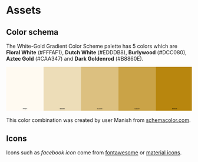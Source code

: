 # Assets

## Color schema

The White-Gold Gradient Color Scheme palette has 5 colors which are **Floral White** (#FFFAF1), **Dutch White** (#EDDDB8), **Burlywood** (#DCC080), **Aztec Gold** (#CAA347) and **Dark Goldenrod** (#B8860E).

![color schema](previews/color-schema.png)

This color combination was created by user Manish from [schemacolor.com](https://www.schemecolor.com/white-gold-gradient.php#download). 

## Icons

Icons such as *facebook icon* come from [fontawesome](https://fontawesome.com/search?q=bars&s=solid%2Cbrands) or [material icons](https://mui.com/material-ui/material-icons/).
